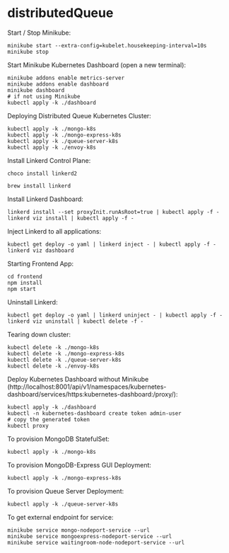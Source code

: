 # distributedQueue


Start / Stop Minikube:

```
minikube start --extra-config=kubelet.housekeeping-interval=10s
minikube stop
```

Start Minikube Kubernetes Dashboard (open a new terminal):

```
minikube addons enable metrics-server
minikube addons enable dashboard
minikube dashboard
# if not using Minikube
kubectl apply -k ./dashboard
```

Deploying Distributed Queue Kubernetes Cluster:

```
kubectl apply -k ./mongo-k8s
kubectl apply -k ./mongo-express-k8s
kubectl apply -k ./queue-server-k8s
kubectl apply -k ./envoy-k8s
```

Install Linkerd Control Plane:
```
choco install linkerd2
```
```
brew install linkerd
```
Install Linkerd Dashboard:
```
linkerd install --set proxyInit.runAsRoot=true | kubectl apply -f -
linkerd viz install | kubectl apply -f -
```

Inject Linkerd to all applications:

```
kubectl get deploy -o yaml | linkerd inject - | kubectl apply -f -
linkerd viz dashboard
```

Starting Frontend App:
```
cd frontend
npm install
npm start
```

Uninstall Linkerd:

```
kubectl get deploy -o yaml | linkerd uninject - | kubectl apply -f -
linkerd viz uninstall | kubectl delete -f -
```

Tearing down cluster:

```
kubectl delete -k ./mongo-k8s
kubectl delete -k ./mongo-express-k8s
kubectl delete -k ./queue-server-k8s
kubectl delete -k ./envoy-k8s
```

Deploy Kubernetes Dashboard without Minikube (http://localhost:8001/api/v1/namespaces/kubernetes-dashboard/services/https:kubernetes-dashboard:/proxy/):

```
kubectl apply -k ./dashboard
kubectl -n kubernetes-dashboard create token admin-user
# copy the generated token
kubectl proxy
```

To provision MongoDB StatefulSet:

```
kubectl apply -k ./mongo-k8s
```

To provision MongoDB-Express GUI Deployment:

```
kubectl apply -k ./mongo-express-k8s
```

To provision Queue Server Deployment:

```
kubectl apply -k ./queue-server-k8s
```

To get external endpoint for service:

```
minikube service mongo-nodeport-service --url
minikube service mongoexpress-nodeport-service --url
minikube service waitingroom-node-nodeport-service --url
```
